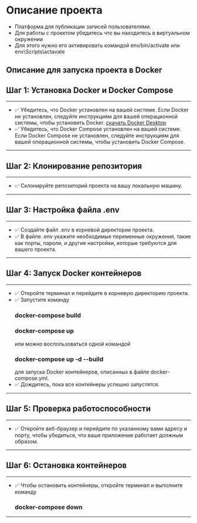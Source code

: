 # Описание проекта 

* Платформа для публикации записей пользователями. 
* Для работы с проектом убедитесь что вы находитесь в виртуальном окружении
* Для этого нужно его активировать командой env/bin/activate или env\Scripts\actavate



## Описание для запуска проекта в Docker

## Шаг 1: Установка Docker и Docker Compose
___

* :white_check_mark: Убедитесь, что Docker установлен на вашей системе. Если Docker не установлен, следуйте
инструкциям для вашей операционной системы, чтобы установить Docker. 
[скачать Docker Desktop](https://www.docker.com/products/docker-desktop/)
* :white_check_mark: Убедитесь, что Docker Compose установлен на вашей системе. Если Docker Compose не установлен, 
следуйте инструкциям для вашей операционной системы, чтобы установить Docker Compose.
___

## Шаг 2: Клонирование репозитория
___

* :white_check_mark: Склонируйте репозиторий проекта на вашу локальную машину.
___

## Шаг 3: Настройка файла .env
___

* :white_check_mark: Создайте файл .env в корневой директории проекта.
* :white_check_mark: В файле .env укажите необходимые переменные окружения, такие как порты, пароли, 
и другие настройки, которые требуются для вашего проекта.
___

## Шаг 4: Запуск Docker контейнеров
___

* :white_check_mark: Откройте терминал и перейдите в корневую директорию проекта.
* :white_check_mark: Запустите команду <h3>docker-compose build</h3> <h3>docker-compose up</h3> или 
можно воспользоваться одной командой <h3>docker-compose up -d --build</h3> для запуска Docker контейнеров, 
описанных в файле docker-compose.yml.
* :white_check_mark: Дождитесь, пока все контейнеры успешно запустятся.
___

## Шаг 5: Проверка работоспособности
___

* :white_check_mark: Откройте веб-браузер и перейдите по указанному вами адресу и порту, чтобы убедиться, 
что ваше приложение работает должным образом.
___

## Шаг 6: Остановка контейнеров
___

* :white_check_mark: Чтобы остановить контейнеры, откройте терминал и выполните команду <h3>docker-compose down</h3>
___
